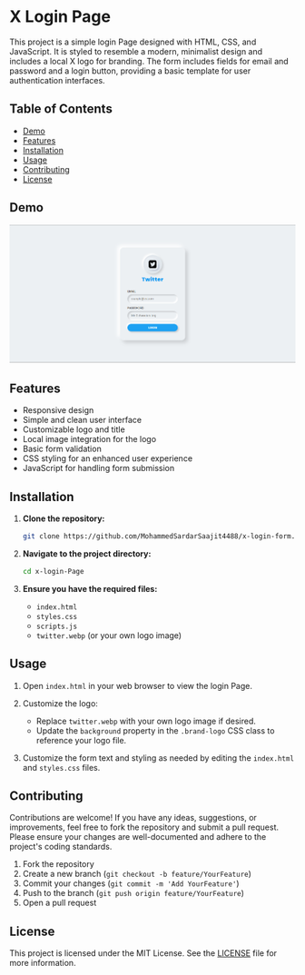 # X Login Page

This project is a simple login Page designed with HTML, CSS, and JavaScript. It is styled to resemble a modern, minimalist design and includes a local X logo for branding. The form includes fields for email and password and a login button, providing a basic template for user authentication interfaces.

## Table of Contents

- [Demo](#demo)
- [Features](#features)
- [Installation](#installation)
- [Usage](#usage)
- [Contributing](#contributing)
- [License](#license)

## Demo

![X Login Page](Preview.png)

## Features

- Responsive design
- Simple and clean user interface
- Customizable logo and title
- Local image integration for the logo
- Basic form validation
- CSS styling for an enhanced user experience
- JavaScript for handling form submission

## Installation

1. **Clone the repository:**

    ```sh
    git clone https://github.com/MohammedSardarSaajit4488/x-login-form.git
    ```

2. **Navigate to the project directory:**

    ```sh
    cd x-login-Page
    ```

3. **Ensure you have the required files:**

    - `index.html`
    - `styles.css`
    - `scripts.js`
    - `twitter.webp` (or your own logo image)

## Usage

1. Open `index.html` in your web browser to view the login Page.

2. Customize the logo:
   - Replace `twitter.webp` with your own logo image if desired.
   - Update the `background` property in the `.brand-logo` CSS class to reference your logo file.

3. Customize the form text and styling as needed by editing the `index.html` and `styles.css` files.

## Contributing

Contributions are welcome! If you have any ideas, suggestions, or improvements, feel free to fork the repository and submit a pull request. Please ensure your changes are well-documented and adhere to the project's coding standards.

1. Fork the repository
2. Create a new branch (`git checkout -b feature/YourFeature`)
3. Commit your changes (`git commit -m 'Add YourFeature'`)
4. Push to the branch (`git push origin feature/YourFeature`)
5. Open a pull request

## License

This project is licensed under the MIT License. See the [LICENSE](LICENSE) file for more information.
